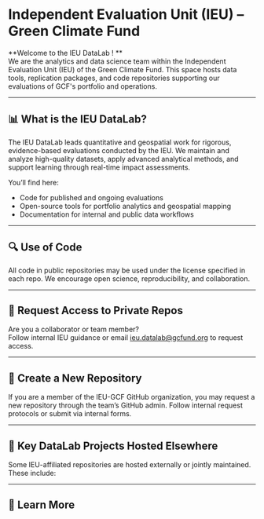 # Independent Evaluation Unit (IEU) – Green Climate Fund

**Welcome to the IEU DataLab ! **  
We are the analytics and data science team within the Independent Evaluation Unit (IEU) of the Green Climate Fund. This space hosts data tools, replication packages, and code repositories supporting our evaluations of GCF's portfolio and operations.

---

## 📊 What is the IEU DataLab?

The IEU DataLab leads quantitative and geospatial work for rigorous, evidence-based evaluations conducted by the IEU. We maintain and analyze high-quality datasets, apply advanced analytical methods, and support learning through real-time impact assessments.

You’ll find here:
- Code for published and ongoing evaluations
- Open-source tools for portfolio analytics and geospatial mapping
- Documentation for internal and public data workflows

---

## 🔍 Use of Code

All code in public repositories may be used under the license specified in each repo. We encourage open science, reproducibility, and collaboration.

---

## 🔐 Request Access to Private Repos

Are you a collaborator or team member?  
Follow internal IEU guidance or email [ieu.datalab@gcfund.org](mailto:ieu.datalab@gcfund.org) to request access.

---

## 🧰 Create a New Repository

If you are a member of the IEU-GCF GitHub organization, you may request a new repository through the team’s GitHub admin. Follow internal request protocols or submit via internal forms.

---

## 📁 Key DataLab Projects Hosted Elsewhere

Some IEU-affiliated repositories are hosted externally or jointly maintained. These include:


---

## 🔗 Learn More
